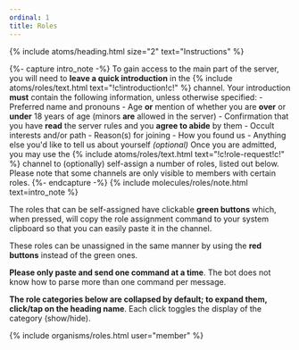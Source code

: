 ```yaml
---
ordinal: 1
title: Roles
---
```


{% include atoms/heading.html size="2" text="Instructions" %}

{%- capture intro_note -%}
    To gain access to the main part of the server, you will need to **leave a quick introduction** in the {% include atoms/roles/text.html text="!c!introduction!c!" %} channel. Your introduction **must** contain the following information, unless otherwise specified:
    - Preferred name and pronouns
    - Age **or** mention of whether you are **over** or **under** 18 years of age (minors **are** allowed in the server)
    - Confirmation that you have **read** the server rules and you **agree to abide** by them
    - Occult interests and/or path
    - Reason(s) for joining
    - How you found us
    - Anything else you'd like to tell us about yourself *(optional)*
    Once you are admitted, you may use the {% include atoms/roles/text.html text="!c!role-request!c!" %} channel to (optionally) self-assign a number of roles, listed out below. Please note that some channels are only visible to members with certain roles.
{%- endcapture -%}
{% include molecules/roles/note.html text=intro_note %}

The roles that can be self-assigned have clickable **green buttons** which, when pressed, will copy the role assignment command to your system clipboard so that you can easily paste it in the channel. 

These roles can be unassigned in the same manner by using the **red buttons** instead of the green ones.

**Please only paste and send one command at a time**. The bot does not know how to parse more than one command per message.

**The role categories below are collapsed by default; to expand them, click/tap on the heading name**. Each click toggles the display of the category (show/hide).

{% include organisms/roles.html user="member" %}
